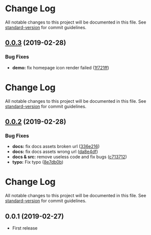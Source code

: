 # Change Log

All notable changes to this project will be documented in this file. See [standard-version](https://github.com/conventional-changelog/standard-version) for commit guidelines.

## [0.0.3](https://github.com/ntnyq/vuepress-plugin-svg-icons/compare/v0.0.2...v0.0.3) (2019-02-28)


### Bug Fixes

* **demo:** fix homepage icon render failed ([1f721ff](https://github.com/ntnyq/vuepress-plugin-svg-icons/commit/1f721ff))



# Change Log

All notable changes to this project will be documented in this file. See [standard-version](https://github.com/conventional-changelog/standard-version) for commit guidelines.

## [0.0.2](https://github.com/ntnyq/vuepress-plugin-svg-icons/compare/v0.0.1...v0.0.2) (2019-02-28)


### Bug Fixes

* **docs:** fix docs assets broken url ([336e216](https://github.com/ntnyq/vuepress-plugin-svg-icons/commit/336e216))
* **docs:** fix docs assets wrong url ([da8e4df](https://github.com/ntnyq/vuepress-plugin-svg-icons/commit/da8e4df))
* **docs & src:** remove useless code and fix bugs ([c713712](https://github.com/ntnyq/vuepress-plugin-svg-icons/commit/c713712))
* **typo:** Fix typo ([8e7db0b](https://github.com/ntnyq/vuepress-plugin-svg-icons/commit/8e7db0b))



# Change Log

All notable changes to this project will be documented in this file. See [standard-version](https://github.com/conventional-changelog/standard-version) for commit guidelines.

## 0.0.1 (2019-02-27)

* First release
